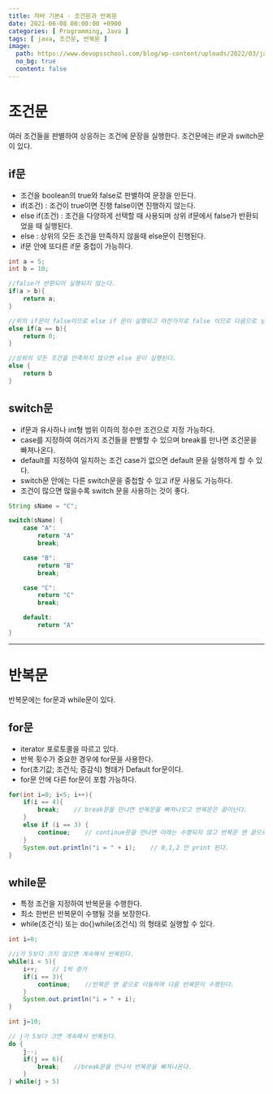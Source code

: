 ```yaml
---
title: 자바 기본4 - 조건문과 반복문
date: 2021-06-08 00:00:00 +0900
categories: [ Programming, Java ]
tags: [ java, 조건문, 반복문 ]
image:
  path: https://www.devopsschool.com/blog/wp-content/uploads/2022/03/java_logo_icon_168609.png
  no_bg: true
  content: false
---
```


# 조건문

여러 조건들을 판별하여 상응하는 조건에 문장을 실행한다.
조건문에는 if문과 switch문이 있다.

## if문

- 조건을 boolean의 true와 false로 판별하여 문장을 만든다.
- if(조건) : 조건이 true이면 진행 false이면 진행하지 않는다.
- else if(조건) : 조건을 다양하게 선택할 때 사용되며 상위 if문에서 false가 반환되었을 때 실행된다.
- else : 상위의 모든 조건을 만족하지 않을때 else문이 진행된다.
- if문 안에 또다른 if문 중첩이 가능하다.

``` java
int a = 5;
int b = 10;

//false가 반환되어 실행되지 않는다.
if(a > b){
    return a;
}

//위의 if문이 false이므로 else if 문이 실행되고 마찬가지로 false 이므로 다음으로 넘어간다. 
else if(a == b){
    return 0;
}

//상위의 모든 조건을 만족하지 않으면 else 문이 실행된다.
else {
    return b
}
```

## switch문

- if문과 유사하나 int형 범위 이하의 정수만 조건으로 지정 가능하다.
- case를 지정하여 여러가지 조건들을 판별할 수 있으며 break를 만나면 조건문을 빠져나온다.
- default를 지정하여 일치하는 조건 case가 없으면 default 문을 실행하게 할 수 있다.
- switch문 안에는 다른 switch문을 중첩할 수 있고 if문 사용도 가능하다.
- 조건이 많으면 많을수록 switch 문을 사용하는 것이 좋다.

``` java
String sName = "C";

switch(sName) {
    case "A":
        return "A"
        break;

    case "B":
        return "B"
        break;

    case "C":
        return "C"
        break;

    default:
        return "A"
}
```

---

# 반복문

반복문에는 for문과 while문이 있다.

## for문

- iterator 포로토콜을 따르고 있다.
- 반복 횟수가 중요한 경우에 for문을 사용한다.
- for(초기값; 조건식; 증감식) 형태가 Default for문이다.
- for문 안에 다른 for문이 포함 가능하다.

``` java
for(int i=0; i<5; i++){
    if(i == 4){
        break;    // break문을 만나면 반복문을 빠져나오고 반복문은 끝이난다.
    } 
    else if (i == 3) {
        continue;    // continue문을 만나면 아래는 수행되지 않고 반복문 맨 끝으로 이동하여 다음 반복문이 수행된다.
    }
    System.out.println("i = " + i);    // 0,1,2 만 print 된다.
}
```

## while문

- 특정 조건을 지정하여 반복문을 수행한다.
- 최소 한번은 반복문이 수행될 것을 보장한다.
- while(조건식) 또는 do{}while(조건식) 의 형태로 실행할 수 있다.

``` java
int i=0;

//i가 5보다 크지 않으면 계속해서 반복된다.
while(i < 5){
    i++;    // 1씩 증가
    if(i == 3){
        continue;    //반복문 맨 끝으로 이동하여 다음 반복문이 수행된다.
    }
    System.out.println("i = " + i);
}

int j=10;

// j가 5보다 크면 계속해서 반복된다.
do {
    j--;
    if(j == 6){
        break;    //break문을 만나서 반복문을 빠져나온다.
    }
} while(j > 5)
```
